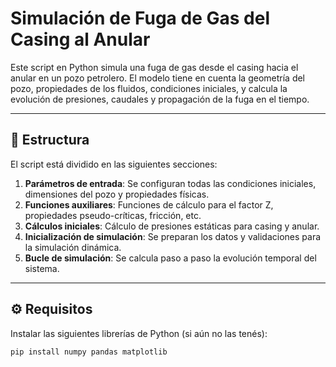 # Simulación de Fuga de Gas del Casing al Anular

Este script en Python simula una fuga de gas desde el casing hacia el anular en un pozo petrolero. El modelo tiene en cuenta la geometría del pozo, propiedades de los fluidos, condiciones iniciales, y calcula la evolución de presiones, caudales y propagación de la fuga en el tiempo.

---

## 📂 Estructura

El script está dividido en las siguientes secciones:

1. **Parámetros de entrada**: Se configuran todas las condiciones iniciales, dimensiones del pozo y propiedades físicas.
2. **Funciones auxiliares**: Funciones de cálculo para el factor Z, propiedades pseudo-críticas, fricción, etc.
3. **Cálculos iniciales**: Cálculo de presiones estáticas para casing y anular.
4. **Inicialización de simulación**: Se preparan los datos y validaciones para la simulación dinámica.
5. **Bucle de simulación**: Se calcula paso a paso la evolución temporal del sistema.

---

## ⚙️ Requisitos

Instalar las siguientes librerías de Python (si aún no las tenés):

```bash
pip install numpy pandas matplotlib
